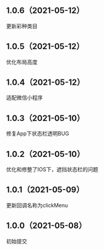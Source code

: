 ## 1.0.6（2021-05-12）
更新彩种类目
## 1.0.5（2021-05-12）
优化布局高度
## 1.0.4（2021-05-12）
适配微信小程序
## 1.0.3（2021-05-10）
修复App下状态栏透明BUG
## 1.0.2（2021-05-10）
优化和修整了IOS下，遮挡状态栏的问题
## 1.0.1（2021-05-09）
更新回调名称为clickMenu
## 1.0.0（2021-05-08）
初始提交
